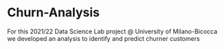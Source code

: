 # Churn-Analysis
For this 2021/22 Data Science Lab project @ University of Milano-Bicocca we developed an analysis to identify and predict churner customers
